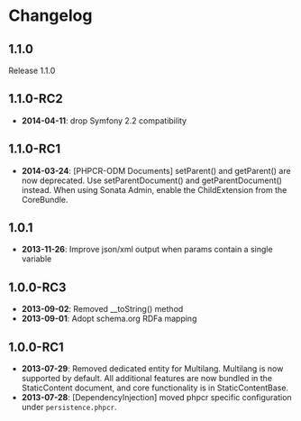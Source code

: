 Changelog
=========

1.1.0
-----

Release 1.1.0

1.1.0-RC2
---------

* **2014-04-11**: drop Symfony 2.2 compatibility

1.1.0-RC1
---------

* **2014-03-24**: [PHPCR-ODM Documents] setParent() and getParent() are now
  deprecated. Use setParentDocument() and getParentDocument() instead.
  When using Sonata Admin, enable the ChildExtension from the CoreBundle.

1.0.1
-----

* **2013-11-26**: Improve json/xml output when params contain a single variable

1.0.0-RC3
---------

* **2013-09-02**: Removed __toString() method
* **2013-09-01**: Adopt schema.org RDFa mapping

1.0.0-RC1
---------

* **2013-07-29**: Removed dedicated entity for Multilang. Multilang is now
  supported by default. All additional features are now bundled in the
  StaticContent document, and core functionality is in StaticContentBase.
* **2013-07-28**: [DependencyInjection] moved phpcr specific configuration
  under `persistence.phpcr`.
